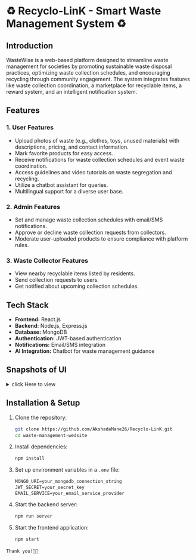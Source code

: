 # ♻️ Recyclo-LinK - Smart Waste Management System ♻️

## Introduction

WasteWise is a web-based platform designed to streamline waste management for societies by promoting sustainable waste disposal practices, optimizing waste collection schedules, and encouraging recycling through community engagement. The system integrates features like waste collection coordination, a marketplace for recyclable items, a reward system, and an intelligent notification system.

## Features

### 1. **User Features**

- Upload photos of waste (e.g., clothes, toys, unused materials) with descriptions, pricing, and contact information.
- Mark favorite products for easy access.
- Receive notifications for waste collection schedules and event waste coordination.
- Access guidelines and video tutorials on waste segregation and recycling.
- Utilize a chatbot assistant for queries.
- Multilingual support for a diverse user base.

### 2. **Admin Features**

- Set and manage waste collection schedules with email/SMS notifications.
- Approve or decline waste collection requests from collectors.
- Moderate user-uploaded products to ensure compliance with platform rules.

### 3. **Waste Collector Features**

- View nearby recyclable items listed by residents.
- Send collection requests to users.
- Get notified about upcoming collection schedules.

## Tech Stack

- **Frontend:** React.js
- **Backend:** Node.js, Express.js
- **Database:** MongoDB
- **Authentication:** JWT-based authentication
- **Notifications:** Email/SMS integration
- **AI Integration:** Chatbot for waste management guidance

## Snapshots of UI

<body>
<details>
    <summary>click Here to view</summary>
    <ul>
        <li>
            <img src="react-app\Output\Home.png" alt="form" height="100">
        </li>
        <li>
            <img src="react-app\Output\Initiative.png" alt="form" height="100">
        </li>
        <li>
            <img src="react-app\Output\GuidelinesAndTutorial.png" alt="form" height="100">
        </li>
        <li>
            <img src="react-app\Output\WasteSection.png" alt="form" height="100">
        </li>
        <li>
            <img src="react-app\Output\Notification.png" alt="form" height="100">
        </li>
        <li>
            <img src="react-app\Output\Reward.png" alt="form" height="100">
        </li>
        <li>
            <img src="react-app\Output\Profile.png" alt="form" height="100">
        </li>
    </ul>

</details>

## Installation & Setup

1. Clone the repository:
   ```sh
   git clone https://github.com/AkshadaMane26/Recyclo-LinK.git
   cd waste-management-wedsite
   ```
2. Install dependencies:
   ```sh
   npm install
   ```
3. Set up environment variables in a `.env` file:
   ```env
   MONGO_URI=your_mongodb_connection_string
   JWT_SECRET=your_secret_key
   EMAIL_SERVICE=your_email_service_provider
   ```
4. Start the backend server:
   ```sh
   npm run server
   ```
5. Start the frontend application:
   ```sh
   npm start
   ```

<p><code>Thank you!🧑‍💻</code></p>

</body>
